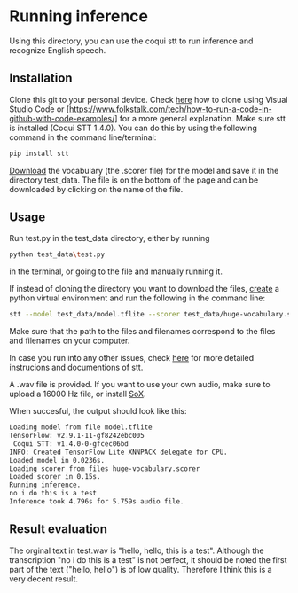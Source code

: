 # Running inference

Using this directory, you can use the coqui stt to run inference and recognize English speech.

## Installation

Clone this git to your personal device. Check [here](https://code.visualstudio.com/docs/sourcecontrol/github) how to clone using Visual Studio Code or [https://www.folkstalk.com/tech/how-to-run-a-code-in-github-with-code-examples/] for a more general explanation. Make sure stt is installed (Coqui STT  1.4.0). You can do this by using the following command in the command line/terminal:

```bash
pip install stt
```
[Download](https://coqui.ai/english/coqui/v1.0.0-huge-vocab) the vocabulary (the .scorer file) for the model and save it in the directory test_data. The file is on the bottom of the page and can be downloaded by clicking on the name of the file.



## Usage

Run test.py in the test_data directory, either by running 
```bash
python test_data\test.py
```
in the terminal, or going to the file and manually running it.

If instead of cloning the directory you want to download the files, [create](https://docs.python.org/3/library/venv.html) a python virtual environment and run the following in the command line:

```bash
stt --model test_data/model.tflite --scorer test_data/huge-vocabulary.scorer --audio test_data/test.wav
```

Make sure that the path to the files and filenames correspond to the files and filenames on your computer.

In case you run into any other issues, check [here](https://stt.readthedocs.io/en/latest/DEPLOYMENT.html#download-models) for more detailed instrucions and documentions of stt. 

A .wav file is provided. If you want to use your own audio, make sure to upload a 16000 Hz file, or install [SoX](https://sox.sourceforge.net/).

When succesful, the output should look like this:

```bash
Loading model from file model.tflite
TensorFlow: v2.9.1-11-gf8242ebc005
 Coqui STT: v1.4.0-0-gfcec06bd
INFO: Created TensorFlow Lite XNNPACK delegate for CPU.
Loaded model in 0.0236s.
Loading scorer from files huge-vocabulary.scorer
Loaded scorer in 0.15s.
Running inference.
no i do this is a test
Inference took 4.796s for 5.759s audio file.
```

## Result evaluation

The orginal text in test.wav is "hello, hello, this is a test". Although the transcription "no i do this is a test" is not perfect, it should be noted the first part of the text ("hello, hello") is of low quality. Therefore I think this is a very decent result.